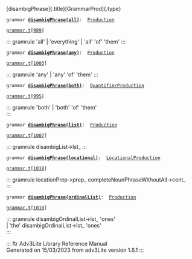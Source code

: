 [disambigPhrase]{.title}[GrammarProd]{.type}

`grammar `**[`disambigPhrase(all)`](../object/disambigPhrase(all).html)**` :   `[`Production`](../object/Production.html)

[`grammar.t`](../file/grammar.t.html)`[`[`989`](../source/grammar.t.html#989)`]`

::: gramrule
\'all\' \| \'everything\' \| \'all\' \'of\' \'them\'
:::

`grammar `**[`disambigPhrase(any)`](../object/disambigPhrase(any).html)**` :   `[`Production`](../object/Production.html)

[`grammar.t`](../file/grammar.t.html)`[`[`1003`](../source/grammar.t.html#1003)`]`

::: gramrule
\'any\' \| \'any\' \'of\' \'them\'
:::

`grammar `**[`disambigPhrase(both)`](../object/disambigPhrase(both).html)**` :   `[`QuantifierProduction`](../object/QuantifierProduction.html)

[`grammar.t`](../file/grammar.t.html)`[`[`995`](../source/grammar.t.html#995)`]`

::: gramrule
\'both\' \| \'both\' \'of\' \'them\'\
:::

`grammar `**[`disambigPhrase(list)`](../object/disambigPhrase(list).html)**` :   `[`Production`](../object/Production.html)

[`grammar.t`](../file/grammar.t.html)`[`[`1007`](../source/grammar.t.html#1007)`]`

::: gramrule
disambigList-\>lst\_
:::

`grammar `**[`disambigPhrase(locational)`](../object/disambigPhrase(locational).html)**` :   `[`LocationalProduction`](../object/LocationalProduction.html)

[`grammar.t`](../file/grammar.t.html)`[`[`1018`](../source/grammar.t.html#1018)`]`

::: gramrule
locationPrep-\>prep\_ completeNounPhraseWithoutAll-\>cont\_\
:::

`grammar `**[`disambigPhrase(ordinalList)`](../object/disambigPhrase(ordinalList).html)**` :   `[`Production`](../object/Production.html)

[`grammar.t`](../file/grammar.t.html)`[`[`1010`](../source/grammar.t.html#1010)`]`

::: gramrule
disambigOrdinalList-\>lst\_ \'ones\'\
\| \'the\' disambigOrdinalList-\>lst\_ \'ones\'\
:::

::: ftr
Adv3Lite Library Reference Manual\
Generated on 15/03/2023 from adv3Lite version 1.6.1
:::
